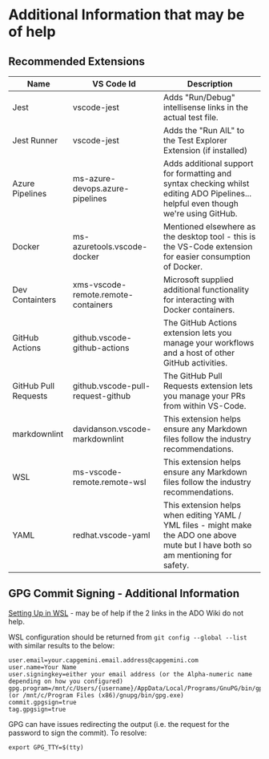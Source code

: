 # Additional Information that may be of help

## Recommended Extensions

| Name                 | VS Code Id                          | Description                                                                                                                         |
| -------------------- | ----------------------------------- | ----------------------------------------------------------------------------------------------------------------------------------- |
| Jest                 | vscode-jest                         | Adds "Run/Debug" intellisense links in the actual test file.                                                                        |
| Jest Runner          | vscode-jest                         | Adds the "Run AlL" to the Test Explorer Extension (if installed)                                                                    |
| Azure Pipelines      | ms-azure-devops.azure-pipelines     | Adds additional support for formatting and syntax checking whilst editing ADO Pipelines... helpful even though we're using GitHub.  |
| Docker               | ms-azuretools.vscode-docker         | Mentioned elsewhere as the desktop tool - this is the VS-Code extension for easier consumption of Docker.                           |
| Dev Containters      | xms-vscode-remote.remote-containers | Microsoft supplied additional functionality for interacting with Docker containers.                                                 |
| GitHub Actions       | github.vscode-github-actions        | The GitHub Actions extension lets you manage your workflows and a host of other GitHub activities.                                  |
| GitHub Pull Requests | github.vscode-pull-request-github   | The GitHub Pull Requests extension lets you manage your PRs from within VS-Code.                                                    |
| markdownlint         | davidanson.vscode-markdownlint      | This extension helps ensure any Markdown files follow the industry recommendations.                                                 |
| WSL                  | ms-vscode-remote.remote-wsl         | This extension helps ensure any Markdown files follow the industry recommendations.                                                 |
| YAML                 | redhat.vscode-yaml                  | This extension helps when editing YAML / YML files - might make the ADO one above mute but I have both so am mentioning for safety. |

## GPG Commit Signing - Additional Information

[Setting Up in WSL](https://blog.jmorbegoso.com/post/configure-github-gpg-key-in-windows-and-wsl/) - may be of help if the 2 links in the ADO Wiki do not help.

WSL configuration should be returned from `git config --global --list` with similar results to the below:

```text
user.email=your.capgemini.email.address@capgemini.com
user.name=Your Name
user.signingkey=either your email address (or the Alpha-numeric name depending on how you configured)
gpg.program=/mnt/c/Users/{username}/AppData/Local/Programs/GnuPG/bin/gpg.exe (or /mnt/c/Program Files (x86)/gnupg/bin/gpg.exe)
commit.gpgsign=true
tag.gpgsign=true
```

GPG can have issues redirecting the output (i.e. the request for the password to sign the commit). To resolve:

```text
export GPG_TTY=$(tty)
```
